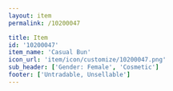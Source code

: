 ```yaml
---
layout: item
permalink: /10200047

title: Item
id: '10200047'
item_name: 'Casual Bun'
icon_url: 'item/icon/customize/10200047.png'
sub_header: ['Gender: Female', 'Cosmetic']
footer: ['Untradable, Unsellable']
---
```

